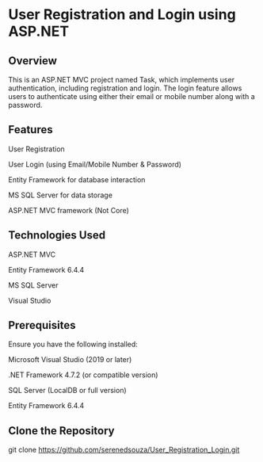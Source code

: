 # User Registration and Login using ASP.NET

## Overview
This is an ASP.NET MVC project named Task, which implements user authentication, including registration and login. The login feature allows users to authenticate using either their email or mobile number along with a password.

## Features

User Registration

User Login (using Email/Mobile Number & Password)

Entity Framework for database interaction

MS SQL Server for data storage

ASP.NET MVC framework (Not Core)

## Technologies Used

ASP.NET MVC

Entity Framework 6.4.4

MS SQL Server

Visual Studio

## Prerequisites
Ensure you have the following installed:

Microsoft Visual Studio (2019 or later)

.NET Framework 4.7.2 (or compatible version)

SQL Server (LocalDB or full version)

Entity Framework 6.4.4

## Clone the Repository

 git clone https://github.com/serenedsouza/User_Registration_Login.git
